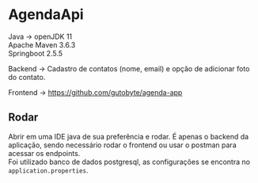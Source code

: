 # AgendaApi

Java -> openJDK 11
</br>
Apache Maven 3.6.3
</br>
Springboot 2.5.5

Backend -> Cadastro de contatos (nome, email) e opção de adicionar foto do contato.
</br>

Frontend -> https://github.com/gutobyte/agenda-app

## Rodar

Abrir em uma IDE java de sua preferência e rodar. É apenas o backend da aplicação, sendo necessário rodar o frontend ou 
usar o postman para acessar os endpoints.
</br>
Foi utilizado banco de dados postgresql, as configurações se encontra no `application.properties`. 